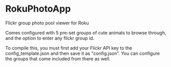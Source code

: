 # RokuPhotoApp
Flickr group photo pool viewer for Roku

Comes configured with 5 pre-set groups of cute animals to browse through, and the option to enter any flickr group id.

To compile this, you must first add your Flickr API key to the config_template.json and then save it as "config.json".
You can configure the groups that come included from there as well.
 
 
